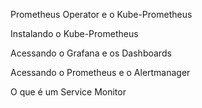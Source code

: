 Prometheus Operator e o Kube-Prometheus

Instalando o Kube-Prometheus

Acessando o Grafana e os Dashboards

Acessando o Prometheus e o Alertmanager

O que é um Service Monitor
